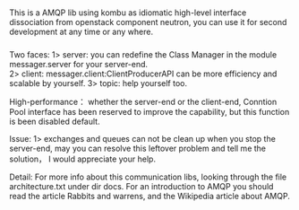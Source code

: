 
#####
This is a AMQP lib using kombu as idiomatic high-level interface dissociation from openstack component neutron, you 
can use it for second development at any time or any where.
#####

Two faces:
  1> server: you can redefine the Class Manager in the module messager.server for your server-end.        
  2> client: messager.client:ClientProducerAPI can be more efficiency and scalable by yourself.
  3> topic:  help yourself too.
  
High-performance：
  whether the server-end or the client-end, Conntion Pool interface has been reserved to improve the capability, 
  but this function is been disabled default.

Issue:
  1> exchanges and queues can not be clean up when you stop the server-end, may you can resolve this leftover problem
     and tell me the solution， I would appreciate your help.

Detail:
  For more info about this communication libs, looking through the file architecture.txt under dir docs.
  For an introduction to AMQP you should read the article Rabbits and warrens, and the Wikipedia article about AMQP.
